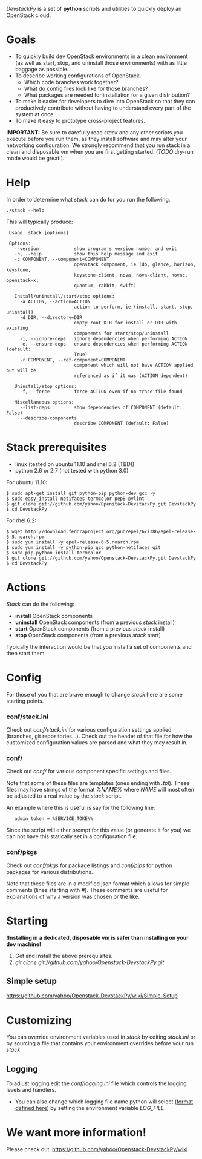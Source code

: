 *DevstackPy* is a set of **python** scripts and utilities to quickly deploy an OpenStack cloud.

# Goals

* To quickly build dev OpenStack environments in a clean environment (as well as start, stop, and uninstall those environments) with as little baggage as possible.
* To describe working configurations of OpenStack.
    * Which code branches work together? 
    * What do config files look like for those branches? 
    * What packages are needed for installation for a given distribution?
* To make it easier for developers to dive into OpenStack so that they can productively contribute without having to understand every part of the system at once.
* To make it easy to prototype cross-project features.

**IMPORTANT:** Be sure to carefully read *stack* and any other scripts you execute before you run them, as they install software and may alter your networking configuration.  We strongly recommend that you run stack in a clean and disposable vm when you are first getting started. (*TODO* dry-run mode would be great!).

# Help

In order to determine what *stack* can do for you run the following.

    ./stack --help
 
This will typically produce:
    
     Usage: stack [options]
     
     Options:
       --version             show program's version number and exit
       -h, --help            show this help message and exit
       -c COMPONENT, --component=COMPONENT
                             openstack component, ie (db, glance, horizon, keystone,
                             keystone-client, nova, nova-client, novnc, openstack-x,
                             quantum, rabbit, swift)
     
       Install/uninstall/start/stop options:
         -a ACTION, --action=ACTION
                             action to perform, ie (install, start, stop, uninstall)
         -d DIR, --directory=DIR
                             empty root DIR for install or DIR with existing
                             components for start/stop/uninstall
         -i, --ignore-deps   ignore dependencies when performing ACTION
         -e, --ensure-deps   ensure dependencies when performing ACTION (default:
                             True)
         -r COMPONENT, --ref-component=COMPONENT
                             component which will not have ACTION applied but will be
                             referenced as if it was (ACTION dependent)
     
       Uninstall/stop options:
         -f, --force         force ACTION even if no trace file found
     
       Miscellaneous options:
         --list-deps         show dependencies of COMPONENT (default: False)
         --describe-components
                             describe COMPONENT (default: False)

# Stack prerequisites

* linux (tested on ubuntu 11.10 and rhel 6.2 (TBD))
* python 2.6 or 2.7 (not tested with python 3.0)

For ubuntu 11.10:

    $ sudo apt-get install git python-pip python-dev gcc -y
    $ sudo easy_install netifaces termcolor pep8 pylint
    $ git clone git://github.com/yahoo/Openstack-DevstackPy.git DevstackPy
    $ cd DevstackPy

For rhel 6.2:

    $ wget http://download.fedoraproject.org/pub/epel/6/i386/epel-release-6-5.noarch.rpm
    $ sudo yum install -y epel-release-6-5.noarch.rpm
    $ sudo yum install -y python-pip gcc python-netifaces git
    $ sudo pip-python install termcolor
    $ git clone git://github.com/yahoo/Openstack-DevstackPy.git DevstackPy
    $ cd DevstackPy


# Actions

*Stack* can do the following:

* __install__ OpenStack components
* __uninstall__ OpenStack components (from a previous *stack* install)
* __start__ OpenStack components (from a previous *stack* install)
* __stop__ OpenStack components (from a previous *stack* start)

Typically the interaction would be that you install a set of components and then start them. 

# Config

For those of you that are brave enough to change *stack* here are some starting points.

###  conf/stack.ini

Check out *conf/stack.ini* for various configuration settings applied (branches, git repositories...).  Check out the header of that file for how the customized configuration values are parsed and what they may result in.


### conf/

Check out *conf/* for various component specific settings and files. 

Note that some of these files are templates (ones ending with *.tpl*).
These files may have strings of the format *%NAME%* where *NAME* will most often be adjusted to a real value by the *stack* script.  

An example where this is useful is say for the following line:

       admin_token = %SERVICE_TOKEN% 

Since the script will either prompt for this value (or generate it for you) we can not have this statically set in a configuration file. 

### conf/pkgs

Check out *conf/pkgs* for package listings and *conf/pips* for python packages for various distributions. 

Note that these files are in a modified json format which allows for simple comments (lines starting with *#*). These comments are useful for explanations of why a version was chosen or the like.

# Starting

**!Installing in a dedicated, disposable vm is safer than installing on your dev machine!**

1. Get and install the above prerequisites.
1. *git clone git://github.com/yahoo/Openstack-DevstackPy.git*

## Simple setup

https://github.com/yahoo/Openstack-DevstackPy/wiki/Simple-Setup

# Customizing

You can override environment variables used in *stack* by editing *stack.ini* or by sourcing a file that contains your environment overrides before your run *stack*.

## Logging

To adjust logging edit the *conf/logging.ini* file which controls the logging levels and handlers. 

* You can also change which logging file name python will select ([format defined here](http://docs.python.org/dev/library/logging.config.html)) by setting the environment variable *LOG_FILE*.

# We want more information!

Please check out: <https://github.com/yahoo/Openstack-DevstackPy/wiki>
